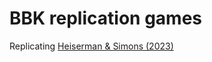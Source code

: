 # BBK replication games 
 Replicating [Heiserman & Simons (2023)](https://www.nature.com/articles/s41562-023-01703-9)
